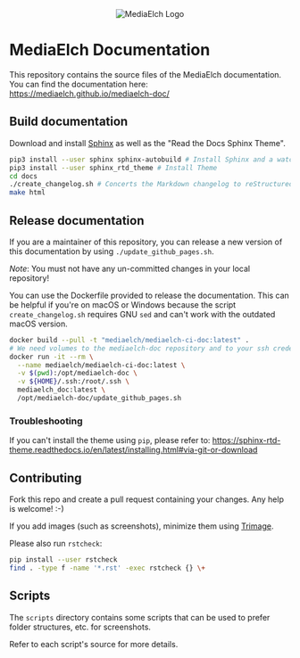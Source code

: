 <div align="center">
	<img alt="MediaElch Logo" src="docs/source/images/MediaElch.png" />
</div>

# MediaElch Documentation

This repository contains the source files of the MediaElch documentation.
You can find the documentation here: https://mediaelch.github.io/mediaelch-doc/


## Build documentation

Download and install [Sphinx](http://www.sphinx-doc.org/en/master/) as well
as the "Read the Docs Sphinx Theme".

```sh
pip3 install --user sphinx sphinx-autobuild # Install Sphinx and a watch tool
pip3 install --user sphinx_rtd_theme # Install Theme
cd docs
./create_changelog.sh # Concerts the Markdown changelog to reStructuredText
make html
```


## Release documentation

If you are a maintainer of this repository, you can release a new version of this
documentation by using `./update_github_pages.sh`.

*Note*: You must not have any un-committed changes in your local repository!

You can use the Dockerfile provided to release the documentation. This can be
helpful if you're on macOS or Windows because the script `create_changelog.sh`
requires GNU `sed` and can't work with the outdated macOS version.

```sh
docker build --pull -t "mediaelch/mediaelch-ci-doc:latest" .
# We need volumes to the mediaelch-doc repository and to your ssh credentials
docker run -it --rm \
  --name mediaelch/mediaelch-ci-doc:latest \
  -v $(pwd):/opt/mediaelch-doc \
  -v ${HOME}/.ssh:/root/.ssh \
  mediaelch_doc:latest \
  /opt/mediaelch-doc/update_github_pages.sh
```


### Troubleshooting

If you can't install the theme using `pip`, please refer to:
https://sphinx-rtd-theme.readthedocs.io/en/latest/installing.html#via-git-or-download


## Contributing

Fork this repo and create a pull request containing your changes.
Any help is welcome! :-)

If you add images (such as screenshots), minimize them using
[Trimage](https://trimage.org/).

Please also run `rstcheck`:
```sh
pip install --user rstcheck
find . -type f -name '*.rst' -exec rstcheck {} \+
```


## Scripts

The `scripts` directory contains some scripts that can be used
to prefer folder structures, etc. for screenshots.

Refer to each script's source for more details.

